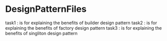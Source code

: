 # DesignPatternFiles

task1 : is for explaining the benefits of builder design pattern
task2 : is for explaining the benefits of factory design pattern
task3 : is for explaining the benefits of singliton design pattern
